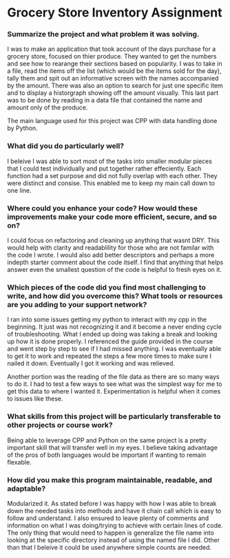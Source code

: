 # Grocery Store Inventory Assignment 

### Summarize the project and what problem it was solving.
I was to make an application that took account of the days purchase for a grocery store, focused on thier produce. They wanted to get the numbers and see how to rearange their sections based on popularity. I was to take in a file, read the items off the list (which would be the items sold for the day), tally them and spit out an informative screen with the names accompanied by the amount. There was also an option to search for just one specific item and to display a historgraph showing off the amount visually. This last part was to be done by reading in a data file that contained the name and amount only of the produce. 

The main language used for this project was CPP with data handling done by Python. 

### What did you do particularly well?
I beleive I was able to sort most of the tasks into smaller modular pieces that I could test individually and put together rather effeciently. Each function had a set purpose and did not fully overlap with each other. They were distinct and consise. This enabled me to keep my main call down to one line.  

### Where could you enhance your code? How would these improvements make your code more efficient, secure, and so on?
I could focus on refactoring and cleaning up anything that wasnt DRY. This would help with clarity and readablility for those who are not familar with the code I wrote. I would also add better descriptors and perhaps a more indepth starter comment about the code itself. I find that anything that helps answer even the smallest question of the code is helpful to fresh eyes on it. 

### Which pieces of the code did you find most challenging to write, and how did you overcome this? What tools or resources are you adding to your support network?
I ran into some issues getting my python to interact with my cpp in the beginning. It just was not recognizing it and it become a never ending cycle of troubleshooting. What I ended up doing was taking a break and looking up how it is done properly. I referenced the guide provided in the course and went step by step to see if I had missed anything. I was eventually able to get it to work and repeated the steps a few more times to make sure I nailed it down. Eventually I got it working and was relieved. 

Another portion was the reading of the file data as there are so many ways to do it. I had to test a few ways to see what was the simplest way for me to get this data to where I wanted it. Experimentation is helpful when it comes to issues like these. 

### What skills from this project will be particularly transferable to other projects or course work?
Being able to leverage CPP and Python on the same project is a pretty important skill that will transfer well in my eyes. I believe taking advantage of the pros of both languages would be important if wanting to remain flexable. 


### How did you make this program maintainable, readable, and adaptable?
Modularized it. As stated before I was happy with how I was able to break down the needed tasks into methods and have it chain call which is easy to follow and understand. I also ensured to leave plenty of comments and information on what I was doing/trying to achieve with certain lines of code. The only thing that would need to happen is generalize the file name into looking at the specific directory instead of using the named file I did. Other than that I beleive it could be used anywhere simple counts are needed. 
